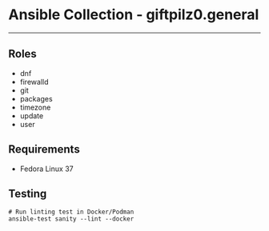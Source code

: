 # Ansible Collection - giftpilz0.general

______________________________________________________________________

## Roles

- dnf
- firewalld
- git
- packages
- timezone
- update
- user

## Requirements

- Fedora Linux 37

## Testing

```
# Run linting test in Docker/Podman
ansible-test sanity --lint --docker
```
